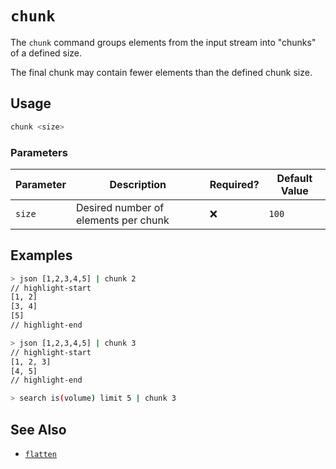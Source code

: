 # `chunk`

The `chunk` command groups elements from the input stream into "chunks" of a defined size.

The final chunk may contain fewer elements than the defined chunk size.

## Usage

```bash
chunk <size>
```

### Parameters

| Parameter | Description                          | Required? | Default Value |
| --------- | ------------------------------------ | --------- | ------------- |
| `size`    | Desired number of elements per chunk | ❌        | `100`         |

## Examples

```bash title="Chunking with size of 2"
> json [1,2,3,4,5] | chunk 2
// highlight-start
​[1, 2]
​[3, 4]
​[5]
// highlight-end
```

```bash title="Chunking with size of 3"
> json [1,2,3,4,5] | chunk 3
// highlight-start
​[1, 2, 3]
​[4, 5]
// highlight-end
```

```bash title="Chunking the output of a query (output omitted for brevity)"
> search is(volume) limit 5 | chunk 3
```

## See Also

- [`flatten`](./flatten.md)
